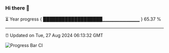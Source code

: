 ### Hi there 👋

⏳ Year progress { ███████████████████▁▁▁▁▁▁▁▁▁▁▁ } 65.37 %

---

⏰ Updated on Tue, 27 Aug 2024 06:13:32 GMT

![Progress Bar CI](https://github.com/Shyam-Makwana/GitHub-Actions-Demo/workflows/Progress%20Bar%20CI/badge.svg)
